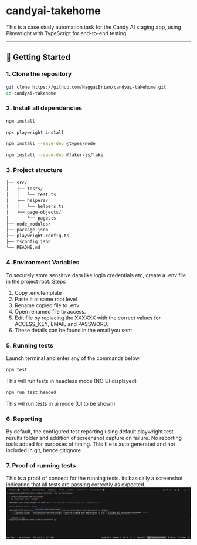 # candyai-takehome

This is a case study automation task for the Candy AI staging app, using Playwright with TypeScript for end-to-end testing.

---

## 🚀 Getting Started

### 1. Clone the repository

```bash
git clone https://github.com/HaggaiBrian/candyai-takehome.git
cd candyai-takehome
```

### 2. Install all dependencies
```bash 
npm install
```

```bash
npx playwright install
```

```bash
npm install --save-dev @types/node
```

```bash
npm install --save-dev @faker-js/fake
```

### 3. Project structure
```.
├── src/
│   ├── tests/
│   │   └── test.ts
│   ├── helpers/
│   │   └── helpers.ts       
│   └── page-objects/
│       └── page.ts
├── node_modules/
├── package.json
├── playwright.config.ts
├── tsconfig.json
└── README.md
```

### 4. Environment Variables
To securely store sensitive data like login credentials etc, create a .env file in the project root.
Steps
1. Copy .env.template
2. Paste it at same root level
3. Rename copied file to .env
4. Open renamed file to access.
5. Edit file by replacing the XXXXXX with the correct values for ACCESS_KEY, EMAIL and PASSWORD.
6. These details can be found in the email you sent.

### 5. Running tests
Launch terminal and enter any of the commands below.
```bash
npm test
```
This will run tests in headless mode (NO UI displayed)

```bash
npm run test:headed
```
This wil run tests in ui mode (UI to be shown)

### 6. Reporting
By default, the configured test reporting using default playwright test results folder and addition of screenshot capture on failure. No reporting tools added for purposes of timing. This file is auto generated and not included in git, hence gitignore

### 7. Proof of running tests
This is a proof of concept for the running tests. its basically a screenshot indicating that all tests are passing correctly as expected.
![alt text](<Screenshot 2025-07-31 at 12.27.15.png>)
